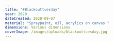 ```yaml
---
title: "#Blackouttuesday"
year: 2020
dateCreated: 2020-09-07
material: "Spraypaint, oil, acrylics on canvas "
dimensions: Various dimensions
coverImage: /images/uploads/blackouttuesday.jpg
---
```

